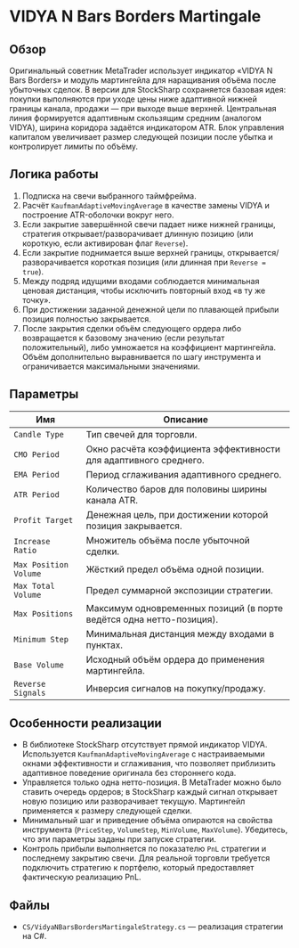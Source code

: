 # VIDYA N Bars Borders Martingale

## Обзор
Оригинальный советник MetaTrader использует индикатор «VIDYA N Bars Borders» и модуль мартингейла для наращивания объёма после убыточных сделок. В версии для StockSharp сохраняется базовая идея: покупки выполняются при уходе цены ниже адаптивной нижней границы канала, продажи — при выходе выше верхней. Центральная линия формируется адаптивным скользящим средним (аналогом VIDYA), ширина коридора задаётся индикатором ATR. Блок управления капиталом увеличивает размер следующей позиции после убытка и контролирует лимиты по объёму.

## Логика работы
1. Подписка на свечи выбранного таймфрейма.
2. Расчёт `KaufmanAdaptiveMovingAverage` в качестве замены VIDYA и построение ATR-оболочки вокруг него.
3. Если закрытие завершённой свечи падает ниже нижней границы, стратегия открывает/разворачивает длинную позицию (или короткую, если активирован флаг `Reverse`).
4. Если закрытие поднимается выше верхней границы, открывается/разворачивается короткая позиция (или длинная при `Reverse = true`).
5. Между подряд идущими входами соблюдается минимальная ценовая дистанция, чтобы исключить повторный вход «в ту же точку».
6. При достижении заданной денежной цели по плавающей прибыли позиция полностью закрывается.
7. После закрытия сделки объём следующего ордера либо возвращается к базовому значению (если результат положительный), либо умножается на коэффициент мартингейла. Объём дополнительно выравнивается по шагу инструмента и ограничивается максимальными значениями.

## Параметры
| Имя | Описание |
| --- | --- |
| `Candle Type` | Тип свечей для торговли. |
| `CMO Period` | Окно расчёта коэффициента эффективности для адаптивного среднего. |
| `EMA Period` | Период сглаживания адаптивного среднего. |
| `ATR Period` | Количество баров для половины ширины канала ATR. |
| `Profit Target` | Денежная цель, при достижении которой позиция закрывается. |
| `Increase Ratio` | Множитель объёма после убыточной сделки. |
| `Max Position Volume` | Жёсткий предел объёма одной позиции. |
| `Max Total Volume` | Предел суммарной экспозиции стратегии. |
| `Max Positions` | Максимум одновременных позиций (в порте ведётся одна нетто-позиция). |
| `Minimum Step` | Минимальная дистанция между входами в пунктах. |
| `Base Volume` | Исходный объём ордера до применения мартингейла. |
| `Reverse Signals` | Инверсия сигналов на покупку/продажу. |

## Особенности реализации
- В библиотеке StockSharp отсутствует прямой индикатор VIDYA. Используется `KaufmanAdaptiveMovingAverage` с настраиваемыми окнами эффективности и сглаживания, что позволяет приблизить адаптивное поведение оригинала без стороннего кода.
- Управляется только одна нетто-позиция. В MetaTrader можно было ставить очередь ордеров; в StockSharp каждый сигнал открывает новую позицию или разворачивает текущую. Мартингейл применяется к размеру следующей сделки.
- Минимальный шаг и приведение объёма опираются на свойства инструмента (`PriceStep`, `VolumeStep`, `MinVolume`, `MaxVolume`). Убедитесь, что эти параметры заданы при запуске стратегии.
- Контроль прибыли выполняется по показателю `PnL` стратегии и последнему закрытию свечи. Для реальной торговли требуется подключить стратегию к портфелю, который предоставляет фактическую реализацию PnL.

## Файлы
- `CS/VidyaNBarsBordersMartingaleStrategy.cs` — реализация стратегии на C#.
